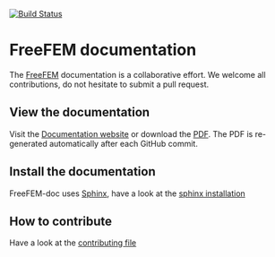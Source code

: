 [![Build Status](https://app.travis-ci.com/FreeFem/FreeFem-doc.svg?branch=master)](https://travis-ci.com/FreeFem/FreeFem-doc)

# FreeFEM documentation

The [FreeFEM](https://freefem.org/) documentation is a collaborative effort. We welcome all contributions, do not hesitate to submit a pull request.

## View the documentation
Visit the [Documentation website](https://doc.freefem.org) or download the [PDF](https://doc.freefem.org/pdf/FreeFEM-documentation.pdf). The PDF is re-generated automatically after each GitHub commit.

## Install the documentation
FreeFEM-doc uses [Sphinx](http://www.sphinx-doc.org/en/master/), have a look at the [sphinx installation](sphinx.md)

## How to contribute
Have a look at the [contributing file](CONTRIBUTING.md)

